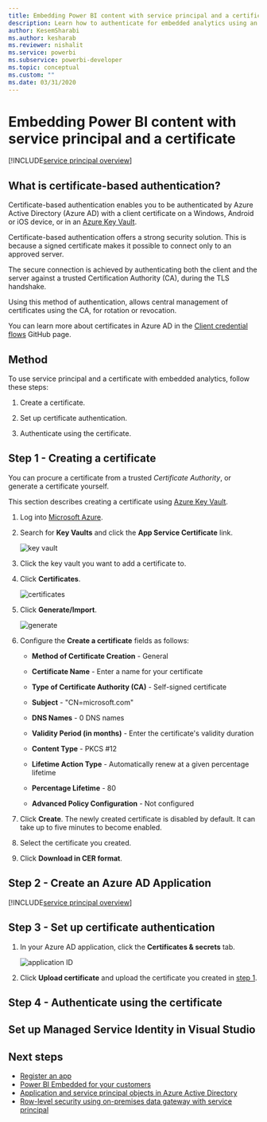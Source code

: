 ```yaml
---
title: Embedding Power BI content with service principal and a certificate
description: Learn how to authenticate for embedded analytics using an Azure Active Directory application service principal and a certificate.
author: KesemSharabi
ms.author: kesharab
ms.reviewer: nishalit
ms.service: powerbi
ms.subservice: powerbi-developer
ms.topic: conceptual
ms.custom: ""
ms.date: 03/31/2020
---
```


# Embedding Power BI content with service principal and a certificate

[!INCLUDE[service principal overview](../includes/service-principal-overview.md)]

## What is certificate-based authentication?

Certificate-based authentication enables you to be authenticated by Azure Active Directory (Azure AD) with a client certificate on a Windows, Android or iOS device, or in an [Azure Key Vault](https://docs.microsoft.com/azure/key-vault/basic-concepts).

Certificate-based authentication offers a strong security solution. This is because a signed certificate makes it possible to connect only to an approved server.

The secure connection is achieved by authenticating both the client and the server against a trusted Certification Authority (CA), during the TLS handshake.

Using this method of authentication, allows central management of  certificates using the CA, for rotation or revocation.

You can learn more about certificates in Azure AD in the [Client credential flows](https://github.com/AzureAD/microsoft-authentication-library-for-dotnet/wiki/Client-credential-flows) GitHub page.

## Method

To use service principal and a certificate with embedded analytics, follow these steps:

1. Create a certificate.

2. Set up certificate authentication.

3. Authenticate using the certificate.

## Step 1 - Creating a certificate

You can procure a certificate from a trusted *Certificate Authority*, or generate a certificate yourself.

This section describes creating a certificate using [Azure Key Vault](https://docs.microsoft.com/azure/key-vault/create-certificate).

1. Log into [Microsoft Azure](https://ms.portal.azure.com/#allservices).

2. Search for **Key Vaults** and click the **App Service Certificate** link.

    ![key vault](media/embed-service-principal-certificate/key-vault.png)

3. Click the key vault you want to add a certificate to.

4. Click **Certificates**.

    ![certificates](media/embed-service-principal-certificate/certificates.png)

5. Click **Generate/Import**.

    ![generate](media/embed-service-principal-certificate/generate.png)

6. Configure the **Create a certificate** fields as follows:

    * **Method of Certificate Creation** - General

    * **Certificate Name** - Enter a name for your certificate

    * **Type of Certificate Authority (CA)** - Self-signed certificate

    * **Subject** - "CN=microsoft.com"

    * **DNS Names** - 0 DNS names

    * **Validity Period (in months)** - Enter the certificate's validity duration

    * **Content Type** - PKCS #12

    * **Lifetime Action Type** - Automatically renew at a given percentage lifetime

    * **Percentage Lifetime** - 80

    * **Advanced Policy Configuration** - Not configured

7. Click **Create**. The newly created certificate is disabled by default. It can take up to five minutes to become enabled.

8. Select the certificate you created.

9. Click **Download in CER format**.

## Step 2 - Create an Azure AD Application

[!INCLUDE[service principal overview](../includes/service-principal-create-app.md)]

## Step 3 - Set up certificate authentication

1. In your Azure AD application, click the **Certificates & secrets** tab.

     ![application ID](media/embed-service-principal/certificates-and-secrets.png)

2. Click **Upload certificate** and upload the certificate you created in [step 1](step-1---creating-a-certificate).

## Step 4 - Authenticate using the certificate

## Set up Managed Service Identity in Visual Studio

## Next steps

* [Register an app](register-app.md)
* [Power BI Embedded for your customers](embed-sample-for-customers.md)
* [Application and service principal objects in Azure Active Directory](https://docs.microsoft.com/azure/active-directory/develop/app-objects-and-service-principals)
* [Row-level security using on-premises data gateway with service principal](embedded-row-level-security.md#on-premises-data-gateway-with-service-principal)
